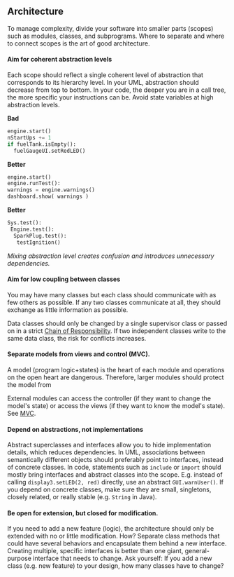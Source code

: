 
## Architecture

To manage complexity, divide your software into smaller parts (scopes)
such as modules, classes, and subprograms. Where to separate and where
to connect scopes is the art of good architecture.


#### Aim for coherent abstraction levels

Each scope should reflect a single coherent level of abstraction that
corresponds to its hierarchy level. In your UML, abstraction should
decrease from top to bottom. In your code, the deeper you are in a call
tree, the more specific your instructions can be. Avoid state variables
at high abstraction levels.



**Bad**
```python
engine.start()
nStartUps += 1
if fuelTank.isEmpty():
  fuelGaugeUI.setRedLED()
```

**Better**
```python
engine.start()
engine.runTest():
warnings = engine.warnings()
dashboard.show( warnings )
```

**Better**
```python
Sys.test():
 Engine.test():
  SparkPlug.test():
   testIgnition()
```

*Mixing abstraction level creates confusion and introduces unnecessary
dependencies.*


#### Aim for low coupling between classes

You may have many classes but each class should communicate with as few
others as possible. If any two classes communicate at all, they should
exchange as little information as possible.

Data classes should only be changed by a single supervisor class or
passed on in a strict [Chain of Responsibility](https://en.wikipedia.org/wiki/Chain-of-responsibility_pattern).
If two independent classes write to the same data class, the risk for
conflicts increases.



#### Separate models from views and control (MVC).

A model (program logic+states) is the heart of each module and
operations on the open heart are dangerous. Therefore, larger modules
should protect the model from

External modules can access the controller (if they want to change the
model's state) or access the views (if they want to know the model's
state). See
[MVC](https://en.wikipedia.org/wiki/Model%E2%80%93view%E2%80%93controller).


#### Depend on abstractions, not implementations

Abstract superclasses and interfaces allow you to hide implementation
details, which reduces dependencies. In UML, associations between
semantically different objects should preferably point to interfaces,
instead of concrete classes. In code, statements such as `include` or
`import` should mostly bring interfaces and abstract classes into the
scope. E.g. instead of calling `display3.setLED(2, red)` directly, use
an abstract `GUI.warnUser()`. If you depend on concrete classes, make
sure they are small, singletons, closely related, or really stable (e.g.
`String` in Java).



#### Be open for extension, but closed for modification.

If you need to add a new feature (logic), the architecture should only
be extended with no or little modification. How? Separate class methods
that could have several behaviors and encapsulate them behind a new
interface. Creating multiple, specific interfaces is better than one
giant, general-purpose interface that needs to change. Ask yourself: If
you add a new class (e.g. new feature) to your design, how many classes
have to change?
